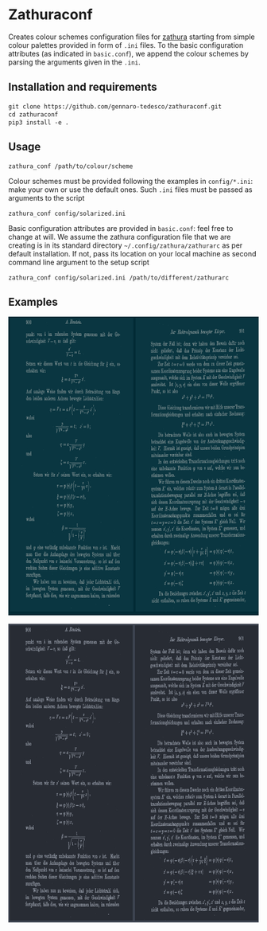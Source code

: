 # Zathuraconf
Creates colour schemes configuration files for [zathura](https://pwmt.org/projects/zathura/) starting from simple colour palettes provided in form of `.ini` files. To the basic configuration attributes (as indicated in `basic.conf`), we append the colour schemes by parsing the arguments given in the `.ini`.

## Installation and requirements
```
git clone https://github.com/gennaro-tedesco/zathuraconf.git 
cd zathuraconf
pip3 install -e .
```

## Usage
```
zathura_conf /path/to/colour/scheme 
```
Colour schemes must be provided following the examples in `config/*.ini`: make your own or use the default ones. Such `.ini` files must be passed as arguments to the script 
```
zathura_conf config/solarized.ini 
```
Basic configuration attributes are provided in `basic.conf`: feel free to change at will. We assume the zathura configuration file that we are creating is in its standard directory `~/.config/zathura/zathurarc` as per default installation. If not, pass its location on your local machine as second command line argument to the setup script
```
zathura_conf config/solarized.ini /path/to/different/zathurarc
```

## Examples
<p align="center">
  <img height="600" src="examples/solarized.png">
</p>

<p align="center">
  <img height="600" src="examples/onedark.png">
</p>


